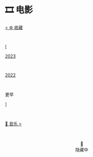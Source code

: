 # 🎞️ 电影


<div class="nav-tab">
  <a href="../tool"><p class="not">< ⚙️ 收藏</p></a>&nbsp;&nbsp;
  <p class="bord">[</p>
  <a href="../movies"><p class="not">2023</p></a>&nbsp;
  <a href="../movies-2022"><p class="not">2022</p></a>&nbsp;
  <p class="now">更早</p>
  <p class="bord">]</p>&nbsp;&nbsp;
  <a href="../music"><p class="not">🎹 音乐 ></p></a>
</div>

<center><br><br>🔐<br>隐藏中</center>

<!-- 
- 蜘蛛侠：英雄无归
- 罗长姐
- 第六日
- 功勋
- **长津湖**
- 查理和巧克力工厂
- **我和我的父辈**
- 哈利·波特与凤凰社
- **失控玩家**
- **怒火·重案**
- 红番区
- 警察故事
- 我是谁
- 奇迹
- 飞鹰计划
- 特务迷城
- 少年的你
- 白蛇：缘起
- **白蛇2：青蛇劫起**
- 可可西里
- 新警察故事
- 哆啦A梦：伴我同行
- 扫黑·决战
- 时间机器
- 一出好戏
- **悬崖之上**
- **新龙门客栈**
- 美女与野兽
- 龙兄虎弟
- 快餐车
- A计划
- 人在囧途
- **唐人街探案**
- **人再囧途之泰囧**
- 十二生肖
- **流浪地球**
- **野性的呼唤**
- **夺冠**
- **我和我的祖国**
- 醉乡民谣
- 让子弹飞
- 楚门的世界
- **恐怖游轮**
- 超能查派
- 蜘蛛侠2
- 蜘蛛侠3
- 超凡蜘蛛侠2
- 超凡蜘蛛侠
- 蜘蛛侠
- 黑客帝国3：矩阵革命
- 黑客帝国2：重装上阵
- 黑客帝国
- **西游降魔篇**
- **忠犬八公的故事**
- 终结者：黑暗命运
- 终结者
- 源代码
- **神秘巨星**
- 蜘蛛侠：英雄远征
- 复仇者联盟3：无限战争
- 蜘蛛侠：英雄归来
- 奇异博士  ☆ 
- 美国队长3
- 蚁人
- 复仇者联盟2：奥创纪元
- 钢铁侠3
- 复仇者联盟
- 美国队长
- 雷神
- 钢铁侠2
- 钢铁侠
- **复仇者联盟4：终局之战**
- **音乐之声**
- **我不是药神**
- 哈利·波特与魔法石
- 海上钢琴师
- 终结者3
- **终结者：创世纪**
- **神奇动物：格林德沃之罪**
- 神奇动物在哪里
- 快把我哥带走
- **摔跤吧！爸爸**
- **魁拔之大战元泱界**
- 魁拔之十万火急
- 终结者2：审判日
- 博物馆奇妙夜3
- 人工智能
- 哈利·波特与阿兹卡班的囚徒
- 你好李焕英
- 金刚川
- **我的姐姐**
- 疯狂的外星人
- **驯龙高手**
- 憨豆的黄金周
- 憨豆特工
- **移动迷宫3**
- 移动迷宫2
- **移动迷宫**
- 真实的谎言
- **釜山行**
- 博物馆奇妙夜
- **刺杀小说家**
- **送你一朵小红花**
- 哈利·波特与密室
- **哪吒之魔童降世**
- 中国机长
- **八佰**
- 警察故事4：简单任务
- 警察故事3：超级警察
- 奇谋妙计五福星
- 一点就到家
- 终结者2-3D：超时空战役
- **阿凡达** -->
